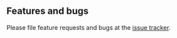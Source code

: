 ## Features and bugs

Please file feature requests and bugs at the [issue tracker].

[issue tracker]: https://github.com/dart-lang/pubspec_parse/issues
